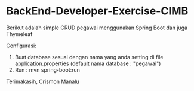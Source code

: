 # BackEnd-Developer-Exercise-CIMB

Berikut adalah simple CRUD pegawai menggunakan Spring Boot dan juga Thymeleaf

Configurasi:
1. Buat database sesuai dengan nama yang anda setting di file application.properties (default nama database : "pegawai")
2. Run : mvn spring-boot:run

Terimakasih,
Crismon Manalu
